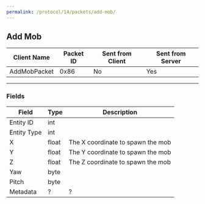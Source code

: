 ```yaml
---
permalink: /protocol/14/packets/add-mob/
---
```

## Add Mob

| Client Name  | Packet ID | Sent from Client | Sent from Server |
| ------------ | --------- | ---------------- | ---------------- |
| AddMobPacket | 0x86      | No               | Yes              |

---

### Fields

| Field       | Type  | Description           |
| ----------  | ----- | --------------------- |
| Entity ID   | int   | |
| Entity Type | int   | |
| X           | float | The X coordinate to spawn the mob |
| Y           | float | The Y coordinate to spawn the mob |
| Z           | float | The Z coordinate to spawn the mob |
| Yaw         | byte  | |
| Pitch       | byte  | |
| Metadata    | ?     | ? |

